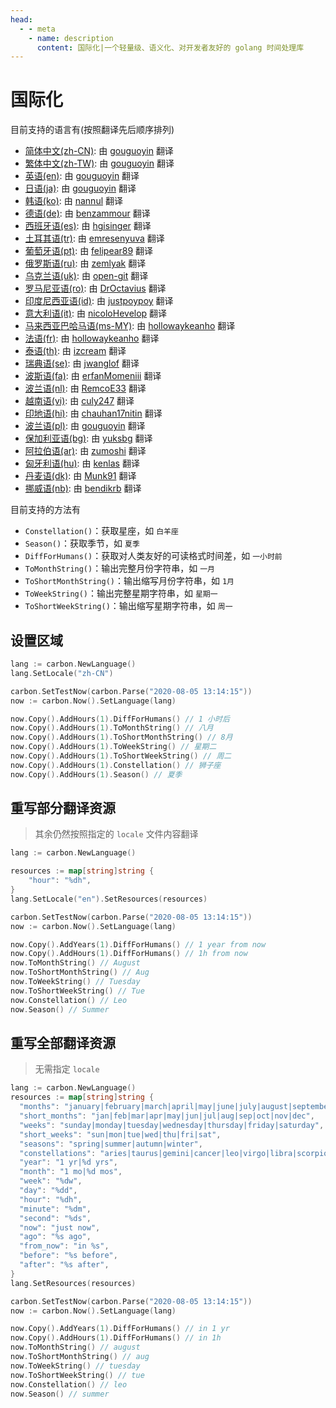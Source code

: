 ```yaml
---
head:
  - - meta
    - name: description
      content: 国际化|一个轻量级、语义化、对开发者友好的 golang 时间处理库
---
```


# 国际化

目前支持的语言有(按照翻译先后顺序排列)

* [简体中文(zh-CN)](https://github.com/dromara/carbon/blob/master/lang/zh-CN.json "简体中文"): 由 [gouguoyin](https://github.com/gouguoyin "gouguoyin") 翻译
* [繁体中文(zh-TW)](https://github.com/dromara/carbon/blob/master/lang/zh-TW.json "繁体中文"): 由 [gouguoyin](https://github.com/gouguoyin "gouguoyin") 翻译
* [英语(en)](https://github.com/dromara/carbon/blob/master/lang/en.json "英语"): 由 [gouguoyin](https://github.com/gouguoyin "gouguoyin") 翻译
* [日语(ja)](https://github.com/dromara/carbon/blob/master/lang/ja.json "日语"): 由 [gouguoyin](https://github.com/gouguoyin "gouguoyin") 翻译
* [韩语(ko)](https://github.com/dromara/carbon/blob/master/lang/ko.json "韩语"): 由 [nannul](https://github.com/nannul "nannul") 翻译
* [德语(de)](https://github.com/dromara/carbon/blob/master/lang/de.json "德语"): 由 [benzammour](https://github.com/benzammour "benzammour") 翻译
* [西班牙语(es)](https://github.com/dromara/carbon/blob/master/lang/es.json "西班牙语"): 由 [hgisinger](https://github.com/hgisinger "hgisinger") 翻译
* [土耳其语(tr)](https://github.com/dromara/carbon/blob/master/lang/tr.json "土耳其语"): 由 [emresenyuva](https://github.com/emresenyuva "emresenyuva") 翻译
* [葡萄牙语(pt)](https://github.com/dromara/carbon/blob/master/lang/pt.json "葡萄牙语"): 由 [felipear89](https://github.com/felipear89 "felipear89") 翻译
* [俄罗斯语(ru)](https://github.com/dromara/carbon/blob/master/lang/ru.json "俄罗斯语"): 由 [zemlyak](https://github.com/zemlyak "zemlyak") 翻译
* [乌克兰语(uk)](https://github.com/dromara/carbon/blob/master/lang/uk.json "乌克兰语"): 由 [open-git](https://github.com/open-git "open-git") 翻译
* [罗马尼亚语(ro)](https://github.com/dromara/carbon/blob/master/lang/ro.json "罗马尼亚语"): 由 [DrOctavius](https://github.com/DrOctavius "DrOctavius") 翻译
* [印度尼西亚语(id)](https://github.com/dromara/carbon/blob/master/lang/id.json "印度尼西亚语"): 由 [justpoypoy](https://github.com/justpoypoy "justpoypoy") 翻译
* [意大利语(it)](https://github.com/dromara/carbon/blob/master/lang/it.json "意大利语"): 由 [nicoloHevelop](https://github.com/justpoypoy "nicoloHevelop") 翻译
* [马来西亚巴哈马语(ms-MY)](https://github.com/dromara/carbon/blob/master/lang/ms-MY.json "马来西亚巴哈马语"):
  由 [hollowaykeanho](https://github.com/hollowaykeanho "hollowaykeanho") 翻译
* [法语(fr)](https://github.com/dromara/carbon/blob/master/lang/fr.json "法语"): 由 [hollowaykeanho](https://github.com/hollowaykeanho "hollowaykeanho") 翻译
* [泰语(th)](https://github.com/dromara/carbon/blob/master/lang/th.json "泰语"): 由 [izcream](https://github.com/izcream "izcream") 翻译
* [瑞典语(se)](https://github.com/dromara/carbon/blob/master/lang/se.json "瑞典语"): 由 [jwanglof](https://github.com/jwanglof "jwanglof") 翻译
* [波斯语(fa)](https://github.com/dromara/carbon/blob/master/lang/fa.json "波斯语"): 由 [erfanMomeniii](https://github.com/ErfanMomeniii "ErfanMomeniii") 翻译
* [波兰语(nl)](https://github.com/dromara/carbon/blob/master/lang/nl.json "波兰语"): 由 [RemcoE33](https://github.com/RemcoE33 "RemcoE33") 翻译
* [越南语(vi)](https://github.com/dromara/carbon/blob/master/lang/vi.json "越南语"): 由 [culy247](https://github.com/culy247 "culy247") 翻译
* [印地语(hi)](https://github.com/dromara/carbon/blob/master/lang/hi.json "印地语"): 由 [chauhan17nitin](https://github.com/chauhan17nitin "chauhan17nitin") 翻译
* [波兰语(pl)](https://github.com/dromara/carbon/blob/master/lang/pl.json "波兰语"): 由 [gouguoyin](https://github.com/gouguoyin "gouguoyin") 翻译
* [保加利亚语(bg)](https://github.com/dromara/carbon/blob/master/lang/bg.json "保加利亚语"): 由 [yuksbg](https://github.com/yuksbg "yuksbg") 翻译
* [阿拉伯语(ar)](https://github.com/dromara/carbon/blob/master/lang/bg.json "阿拉伯语"): 由 [zumoshi](https://github.com/zumoshi "zumoshi") 翻译
* [匈牙利语(hu)](https://github.com/dromara/carbon/blob/master/lang/hu.json "匈牙利语"): 由 [kenlas](https://github.com/kenlas "kenlas") 翻译
* [丹麦语(dk)](https://github.com/dromara/carbon/blob/master/lang/dk.json "丹麦语"): 由 [Munk91](https://github.com/Munk91 "Munk91") 翻译
* [挪威语(nb)](https://github.com/dromara/carbon/blob/master/lang/nb.json "挪威语"): 由 [bendikrb](https://github.com/bendikrb "bendikrb") 翻译

目前支持的方法有

* `Constellation()`：获取星座，如 `白羊座`
* `Season()`：获取季节，如 `夏季`
* `DiffForHumans()`：获取对人类友好的可读格式时间差，如 `一小时前`
* `ToMonthString()`：输出完整月份字符串，如 `一月`
* `ToShortMonthString()`：输出缩写月份字符串，如 `1月`
* `ToWeekString()`：输出完整星期字符串，如 `星期一`
* `ToShortWeekString()`：输出缩写星期字符串，如 `周一`

## 设置区域

```go
lang := carbon.NewLanguage()
lang.SetLocale("zh-CN")

carbon.SetTestNow(carbon.Parse("2020-08-05 13:14:15"))
now := carbon.Now().SetLanguage(lang)

now.Copy().AddHours(1).DiffForHumans() // 1 小时后
now.Copy().AddHours(1).ToMonthString() // 八月
now.Copy().AddHours(1).ToShortMonthString() // 8月
now.Copy().AddHours(1).ToWeekString() // 星期二
now.Copy().AddHours(1).ToShortWeekString() // 周二
now.Copy().AddHours(1).Constellation() // 狮子座
now.Copy().AddHours(1).Season() // 夏季
```

## 重写部分翻译资源
> 其余仍然按照指定的 `locale` 文件内容翻译
```go
lang := carbon.NewLanguage()

resources := map[string]string {
	"hour": "%dh",
}
lang.SetLocale("en").SetResources(resources)

carbon.SetTestNow(carbon.Parse("2020-08-05 13:14:15"))
now := carbon.Now().SetLanguage(lang)

now.Copy().AddYears(1).DiffForHumans() // 1 year from now
now.Copy().AddHours(1).DiffForHumans() // 1h from now
now.ToMonthString() // August
now.ToShortMonthString() // Aug
now.ToWeekString() // Tuesday
now.ToShortWeekString() // Tue
now.Constellation() // Leo
now.Season() // Summer
```

## 重写全部翻译资源
> 无需指定 `locale`
```go
lang := carbon.NewLanguage()
resources := map[string]string {
  "months": "january|february|march|april|may|june|july|august|september|october|november|december",
  "short_months": "jan|feb|mar|apr|may|jun|jul|aug|sep|oct|nov|dec",
  "weeks": "sunday|monday|tuesday|wednesday|thursday|friday|saturday",
  "short_weeks": "sun|mon|tue|wed|thu|fri|sat",
  "seasons": "spring|summer|autumn|winter",
  "constellations": "aries|taurus|gemini|cancer|leo|virgo|libra|scorpio|sagittarius|capricornus|aquarius|pisce",
  "year": "1 yr|%d yrs",
  "month": "1 mo|%d mos",
  "week": "%dw",
  "day": "%dd",
  "hour": "%dh",
  "minute": "%dm",
  "second": "%ds",
  "now": "just now",
  "ago": "%s ago",
  "from_now": "in %s",
  "before": "%s before",
  "after": "%s after",
}
lang.SetResources(resources)

carbon.SetTestNow(carbon.Parse("2020-08-05 13:14:15"))
now := carbon.Now().SetLanguage(lang)

now.Copy().AddYears(1).DiffForHumans() // in 1 yr
now.Copy().AddHours(1).DiffForHumans() // in 1h
now.ToMonthString() // august
now.ToShortMonthString() // aug
now.ToWeekString() // tuesday
now.ToShortWeekString() // tue
now.Constellation() // leo
now.Season() // summer
```